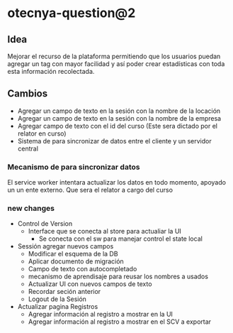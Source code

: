 # otecnya-question@2

## Idea
Mejorar el recurso de la plataforma permitiendo que los usuarios puedan agregar un tag con mayor facilidad y así poder crear estadísticas con toda esta información recolectada.

## Cambios

- Agregar un campo de texto en la sesión con la nombre de la locación
- Agregar un campo de texto en la sesión con la nombre de la empresa
- Agregar campo de texto con el id del curso (Este sera dictado por el relator en curso)
- Sistema de para sincronizar de datos entre el cliente y un servidor central

### Mecanismo de para sincronizar datos

El service worker intentara actualizar los datos en todo momento, apoyado un un ente externo. Que sera el relator a cargo del curso

### new changes
- Control de Version
    + Interface que se conecta al store para actualiar la UI
        * Se conecta con el sw para manejar control el state local
- Sessión agregar nuevos campos
    + Modificar el esquema de la DB
    + Aplicar documento de migración
    + Campo de texto con autocompletado
    + mecanismo de aprendisaje para reusar los nombres a usados
    + Actualizar UI con nuevos campos de texto
    + Recordar seción anterior
    + Logout de la Sesión
- Actualizar pagina Registros
    + Agregar información al registro a mostrar en la UI
    + Agregar información al registro a mostrar en el SCV a exportar

